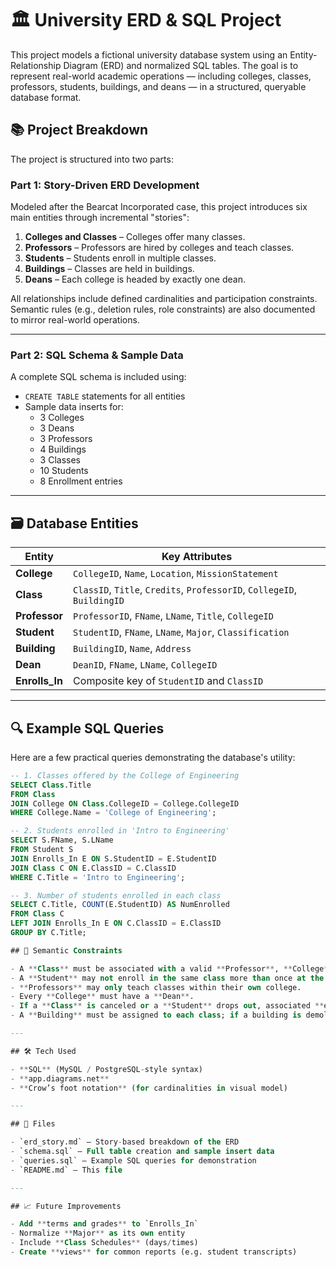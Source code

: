 # 🏛️ University ERD & SQL Project

This project models a fictional university database system using an Entity-Relationship Diagram (ERD) and normalized SQL tables. The goal is to represent real-world academic operations — including colleges, classes, professors, students, buildings, and deans — in a structured, queryable database format.

## 📚 Project Breakdown

The project is structured into two parts:

### Part 1: Story-Driven ERD Development
Modeled after the Bearcat Incorporated case, this project introduces six main entities through incremental "stories":

1. **Colleges and Classes** – Colleges offer many classes.
2. **Professors** – Professors are hired by colleges and teach classes.
3. **Students** – Students enroll in multiple classes.
4. **Buildings** – Classes are held in buildings.
5. **Deans** – Each college is headed by exactly one dean.

All relationships include defined cardinalities and participation constraints. Semantic rules (e.g., deletion rules, role constraints) are also documented to mirror real-world operations.

---

### Part 2: SQL Schema & Sample Data

A complete SQL schema is included using:
- `CREATE TABLE` statements for all entities
- Sample data inserts for:
  - 3 Colleges
  - 3 Deans
  - 3 Professors
  - 4 Buildings
  - 3 Classes
  - 10 Students
  - 8 Enrollment entries

---

## 🗃️ Database Entities

| Entity     | Key Attributes |
|------------|----------------|
| **College**  | `CollegeID`, `Name`, `Location`, `MissionStatement` |
| **Class**    | `ClassID`, `Title`, `Credits`, `ProfessorID`, `CollegeID`, `BuildingID` |
| **Professor**| `ProfessorID`, `FName`, `LName`, `Title`, `CollegeID` |
| **Student**  | `StudentID`, `FName`, `LName`, `Major`, `Classification` |
| **Building** | `BuildingID`, `Name`, `Address` |
| **Dean**     | `DeanID`, `FName`, `LName`, `CollegeID` |
| **Enrolls_In** | Composite key of `StudentID` and `ClassID` |

---

## 🔍 Example SQL Queries

Here are a few practical queries demonstrating the database's utility:

```sql
-- 1. Classes offered by the College of Engineering
SELECT Class.Title
FROM Class
JOIN College ON Class.CollegeID = College.CollegeID
WHERE College.Name = 'College of Engineering';

-- 2. Students enrolled in 'Intro to Engineering'
SELECT S.FName, S.LName
FROM Student S
JOIN Enrolls_In E ON S.StudentID = E.StudentID
JOIN Class C ON E.ClassID = C.ClassID
WHERE C.Title = 'Intro to Engineering';

-- 3. Number of students enrolled in each class
SELECT C.Title, COUNT(E.StudentID) AS NumEnrolled
FROM Class C
LEFT JOIN Enrolls_In E ON C.ClassID = E.ClassID
GROUP BY C.Title;

## 🧠 Semantic Constraints

- A **Class** must be associated with a valid **Professor**, **College**, and **Building**.
- A **Student** may not enroll in the same class more than once at the same time.
- **Professors** may only teach classes within their own college.
- Every **College** must have a **Dean**.
- If a **Class** is canceled or a **Student** drops out, associated **enrollment records** must be removed.
- A **Building** must be assigned to each class; if a building is demolished, classes must be reassigned or canceled.

---

## 🛠️ Tech Used

- **SQL** (MySQL / PostgreSQL-style syntax)
- **app.diagrams.net**
- **Crow’s foot notation** (for cardinalities in visual model)

---

## 📎 Files

- `erd_story.md` – Story-based breakdown of the ERD
- `schema.sql` – Full table creation and sample insert data
- `queries.sql` – Example SQL queries for demonstration
- `README.md` – This file

---

## 📈 Future Improvements

- Add **terms and grades** to `Enrolls_In`
- Normalize **Major** as its own entity
- Include **Class Schedules** (days/times)
- Create **views** for common reports (e.g. student transcripts)

